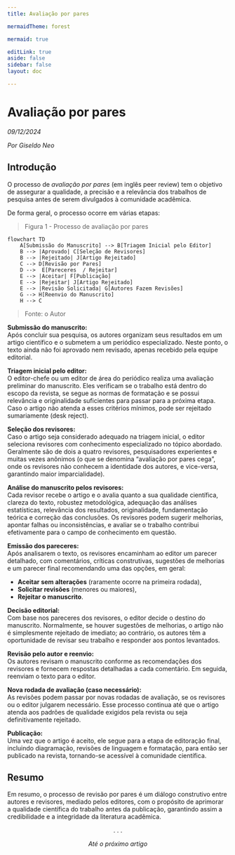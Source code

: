```yaml
---
title: Avaliação por pares

mermaidTheme: forest

mermaid: true

editLink: true
aside: false
sidebar: false
layout: doc

---
```


# Avaliação por pares

_09/12/2024_

_Por Giseldo Neo_

## Introdução

O processo de *avaliação por pares* (em inglês peer review) tem o objetivo de assegurar a qualidade, a precisão e a relevância dos trabalhos de pesquisa antes de serem divulgados à comunidade acadêmica.

De forma geral, o processo ocorre em várias etapas:

> Figura 1 - Processo de avaliação por pares
```mermaid
flowchart TD
    A[Submissão do Manuscrito] --> B[Triagem Inicial pelo Editor]
    B --> |Aprovado| C[Seleção de Revisores]
    B --> |Rejeitado| J[Artigo Rejeitado]
    C --> D[Revisão por Pares]
    D -->  E[Pareceres  / Rejeitar]
    E --> |Aceitar| F[Publicação]
    E --> |Rejeitar| J[Artigo Rejeitado]
    E --> |Revisão Solicitada| G[Autores Fazem Revisões]
    G --> H[Reenvio do Manuscrito]
    H --> C
```
> Fonte: o Autor

**Submissão do manuscrito:**  
   Após concluir sua pesquisa, os autores organizam seus resultados em um artigo científico e o submetem a um periódico especializado. Neste ponto, o texto ainda não foi aprovado nem revisado, apenas recebido pela equipe editorial.

**Triagem inicial pelo editor:**  
   O editor-chefe ou um editor de área do periódico realiza uma avaliação preliminar do manuscrito. Eles verificam se o trabalho está dentro do escopo da revista, se segue as normas de formatação e se possui relevância e originalidade suficientes para passar para a próxima etapa. Caso o artigo não atenda a esses critérios mínimos, pode ser rejeitado sumariamente (desk reject).

**Seleção dos revisores:**  
   Caso o artigo seja considerado adequado na triagem inicial, o editor seleciona revisores com conhecimento especializado no tópico abordado. Geralmente são de dois a quatro revisores, pesquisadores experientes e muitas vezes anônimos (o que se denomina “avaliação por pares cega”, onde os revisores não conhecem a identidade dos autores, e vice-versa, garantindo maior imparcialidade).

**Análise do manuscrito pelos revisores:**  
   Cada revisor recebe o artigo e o avalia quanto a sua qualidade científica, clareza do texto, robustez metodológica, adequação das análises estatísticas, relevância dos resultados, originalidade, fundamentação teórica e correção das conclusões. Os revisores podem sugerir melhorias, apontar falhas ou inconsistências, e avaliar se o trabalho contribui efetivamente para o campo de conhecimento em questão.

**Emissão dos pareceres:**  
   Após analisarem o texto, os revisores encaminham ao editor um parecer detalhado, com comentários, críticas construtivas, sugestões de melhorias e um parecer final recomendando uma das opções, em geral:  
   - **Aceitar sem alterações** (raramente ocorre na primeira rodada),  
   - **Solicitar revisões** (menores ou maiores),  
   - **Rejeitar o manuscrito**.

**Decisão editorial:**  
   Com base nos pareceres dos revisores, o editor decide o destino do manuscrito. Normalmente, se houver sugestões de melhorias, o artigo não é simplesmente rejeitado de imediato; ao contrário, os autores têm a oportunidade de revisar seu trabalho e responder aos pontos levantados.

**Revisão pelo autor e reenvio:**  
   Os autores revisam o manuscrito conforme as recomendações dos revisores e fornecem respostas detalhadas a cada comentário. Em seguida, reenviam o texto para o editor.

**Nova rodada de avaliação (caso necessário):**  
   As revisões podem passar por novas rodadas de avaliação, se os revisores ou o editor julgarem necessário. Esse processo continua até que o artigo atenda aos padrões de qualidade exigidos pela revista ou seja definitivamente rejeitado.

**Publicação:**  
   Uma vez que o artigo é aceito, ele segue para a etapa de editoração final, incluindo diagramação, revisões de linguagem e formatação, para então ser publicado na revista, tornando-se acessível à comunidade científica.

## Resumo

Em resumo, o processo de revisão por pares é um diálogo construtivo entre autores e revisores, mediado pelos editores, com o propósito de aprimorar a qualidade científica do trabalho antes da publicação, garantindo assim a credibilidade e a integridade da literatura acadêmica.

<center>. . .</center>

_<center>Até o próximo artigo</center>_

<Layout />

